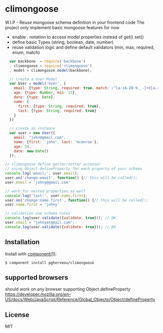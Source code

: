 # climongoose
  
  W.I.P - Reuse mongoose schema definition in your frontend code
  The project only implement basic mongoose features for now

  - enable . notation to access model properties instead of get() set()
  - define basic Types (string, boolean, date, number)
  - reuse validation logic and define default validators (min, max, required, enum, match)


  ```js
    var backbone  = require('backbone')
    , climongoose = require('climongoose')
    , model = climongoose.model(backbone);

    // create a User Model
    var User = model('User', {
      email: {type: String, required: true, match: /^[a-zA-Z0-9._-]+@[a-zA-Z0-9.-]+\.[a-zA-Z]{2,4}$/},
      age: {type: Number, min: 13},
      date: {type: Date},
      name: {
        first: {type: String, required: true},
        last: {type: String, required: true}
      }
    })

    // create an instance
    var user = new User({
      email: "john@gmail.com",
      name: {first: 'john', last: 'mcenroe'},
      age: 54,
      date: new Date()
    });

  // climongoose define getter/setter accessor
  // using Object.defineProperty for each property of your schema
  console.log('email:', user.email);
  user.on('change:email', function() {// this will be called});
  user.email = 'johny@gmail.com'

  // work for nested properties as well
  console.log('last:', user.name.first);
  user.on('change:name.first', function() {// this will be called});
  user.name.first = 'johny'

  // validation use schema rules
  console.log(user.validate({validate: true})); // OK
  user.email = "johnyatgmail.com";
  console.log(user.validate({validate: true})); // KO
  ```

## Installation

  Install with [component(1)](http://component.io):

    $ component install pgherveou/climongoose

## supported browsers

should work on any browser supporting Object.defineProperty 
https://developer.mozilla.org/en-US/docs/Web/JavaScript/Reference/Global_Objects/Object/defineProperty


## License

  MIT
